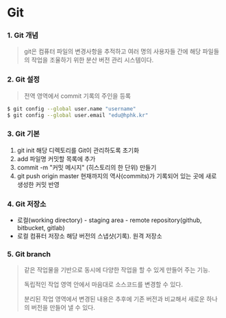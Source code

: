# Git

### 1. Git 개념

>  git은 컴퓨터 파일의 변경사항을 추적하고 여러 명의 사용자들 간에 해당 파일들의 작업을 조율하기 위한 분산 버전 관리 시스템이다.

### 2. Git 설정

> 전역 영역에서 commit 기록의 주인을 등록

```bash
$ git config --global user.name "username"
$ git config --global user.email "edu@hphk.kr"
```



### 3. Git 기본

1. git init 해당 디렉토리를 Git이 관리하도록 초기화
2. add 파일명 커밋할 목록에 추가
3. commit -m "커밋 메시지" (히스토리의 한 단위) 만들기
4. git push origin master 현재까지의 역사(commits)가 기록되어 있는 곳에 새로 생성한 커밋 반영



### 4. Git 저장소

- 로컬(working directory) - staging area - remote repository(github, bitbucket, gitlab)
- 로컬 컴퓨터 저장소 해당 버전의 스냅샷(기록). 원격 저장소

### 5.  Git branch

> 같은 작업물을 기반으로 동시에 다양한 작업을 할 수 있게 만들어 주는 기능.
>
> 독립적인 작업 영역 안에서 마음대로 소스코드를 변경할 수 있다. 
>
> 분리된 작업 영역에서 변경된 내용은 추후에 기존 버전과 비교해서 새로운 하나의 버전을 만들어 낼 수 있다.